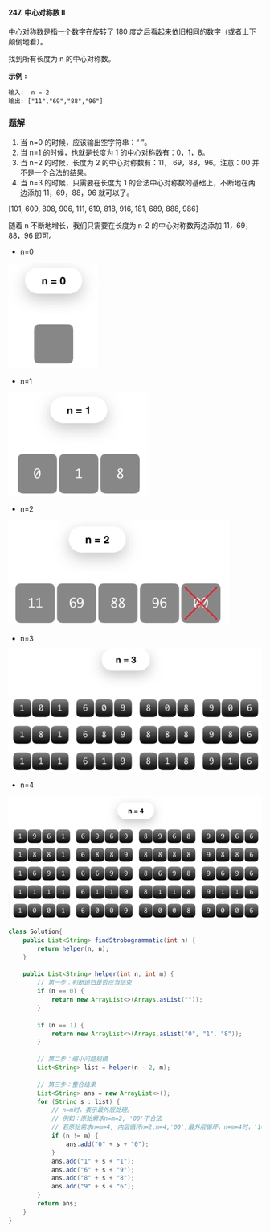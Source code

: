 #### 247. 中心对称数 II

中心对称数是指一个数字在旋转了 180 度之后看起来依旧相同的数字（或者上下颠倒地看）。

找到所有长度为 n 的中心对称数。

**示例** **:**

```shell
输入:  n = 2
输出: ["11","69","88","96"]
```

### 题解

1. 当 n=0 的时候，应该输出空字符串：“ ”。
2. 当 n=1 的时候，也就是长度为 1 的中心对称数有：0，1，8。
3. 当 n=2 的时候，长度为 2 的中心对称数有：11， 69，88，96。注意：00 并不是一个合法的结果。
4. 当 n=3 的时候，只需要在长度为 1 的合法中心对称数的基础上，不断地在两边添加 11，69，88，96 就可以了。

[101, 609, 808, 906, 111, 619, 818, 916, 181, 689, 888, 986]

随着 n 不断地增长，我们只需要在长度为 n-2 的中心对称数两边添加 11，69，88，96 即可。

* n=0

![图片.png](./images/中心对称数II/1.jpg)

* n=1

![图片.png](./images/中心对称数II/2.jpg)

* n=2

![图片.png](./images/中心对称数II/3.jpg)

* n=3

![图片.png](./images/中心对称数II/4.jpg)

* n=4

![图片.png](./images/中心对称数II/5.jpg)



```java
class Solution{
    public List<String> findStrobogrammatic(int n) {
        return helper(n, n);
    }

    public List<String> helper(int n, int m) {
        // 第一步：判断递归是否应当结束
        if (n == 0) {
            return new ArrayList<>(Arrays.asList(""));
        }

        if (n == 1) {
            return new ArrayList<>(Arrays.asList("0", "1", "8"));
        }

        // 第二步：缩小问题规模
        List<String> list = helper(n - 2, m);

        // 第三步：整合结果
        List<String> ans = new ArrayList<>();
        for (String s : list) {
            // n=m时，表示最外层处理。
            // 例如：原始需求n=m=2, '00'不合法
            // 若原始需求n=m=4, 内层循环n=2,m=4,'00';最外层循环，n=m=4时，'1001'
            if (n != m) {
                ans.add("0" + s + "0");
            }
            ans.add("1" + s + "1");
            ans.add("6" + s + "9");
            ans.add("8" + s + "8");
            ans.add("9" + s + "6");
        }
        return ans;
    }
}
```

